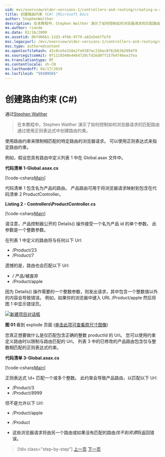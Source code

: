 ```yaml
---
uid: mvc/overview/older-versions-1/controllers-and-routing/creating-a-route-constraint-cs
title: 创建路由约束 (C#) |Microsoft Docs
author: StephenWalther
description: 在本教程中，Stephen Walther 演示了如何控制如何浏览器请求的匹配路由通过使用正则表达式中创建路由约束。
ms.author: riande
ms.date: 02/16/2009
ms.assetid: 0bfd06b1-12d3-4fbb-9779-a82e5eb7fe7d
msc.legacyurl: /mvc/overview/older-versions-1/controllers-and-routing/creating-a-route-constraint-cs
msc.type: authoredcontent
ms.openlocfilehash: 42c0ce5e158e2fe9387ac218ac0762b6362094f9
ms.sourcegitcommit: 0f1119340e4464720cfd16d0ff15764746ea1fea
ms.translationtype: MT
ms.contentlocale: zh-CN
ms.lasthandoff: 04/17/2019
ms.locfileid: "59389565"
---
```

# <a name="creating-a-route-constraint-c"></a>创建路由约束 (C#)

通过[Stephen Walther](https://github.com/StephenWalther)

> 在本教程中，Stephen Walther 演示了如何控制如何浏览器请求的匹配路由通过使用正则表达式中创建路由约束。


使用路由约束来限制相匹配的特定路由的浏览器请求。 可以使用正则表达式来指定路由约束。

例如，假设您具有路由中定义列表 1 中在 Global.asax 文件中。

**代码清单 1-Global.asax.cs**

[!code-csharp[Main](creating-a-route-constraint-cs/samples/sample1.cs)]

代码清单 1 包含名为产品的路由。 产品路由可用于将浏览器请求映射到包含在代码清单 2 ProductController。

**Listing 2 - Controllers\ProductController.cs**

[!code-csharp[Main](creating-a-route-constraint-cs/samples/sample2.cs)]

请注意，产品控制器公开的 Details() 操作接受一个名为产品 id 的单个参数。 此参数是一个整数参数。

在列表 1 中定义的路由将与任何以下 Url:

- /Product/23
- /Product/7

遗憾的是，路由也会匹配以下 Url:

- / 产品/被废弃
- /Product/apple

因为 Details() 操作需要的一个整数参数，则发出请求，其中包含一个整数值以外的内容会导致错误。 例如，如果你的浏览器中键入 URL /Product/apple 然后将图 1 中显示错误页。


[![新建项目对话框](creating-a-route-constraint-cs/_static/image1.jpg)](creating-a-route-constraint-cs/_static/image1.png)

**图 01**:看到 explode 页面 ([单击此项可查看原尺寸图像](creating-a-route-constraint-cs/_static/image2.png))


您真正想要做什么是仅匹配包含正确的整数 productId 的 Url。 您可以使用约束定义路由时以限制与路由匹配的 Url。 列表 3 中的已修改的产品路由包含仅与整数相匹配的正则表达式约束。

**代码清单 3-Global.asax.cs**

[!code-csharp[Main](creating-a-route-constraint-cs/samples/sample3.cs)]

正则表达式 \d+ 匹配一个或多个整数。 此约束会导致产品路由，以匹配以下 Url:

- /Product/3
- /Product/8999

但不是允许以下 Url:

- /Product/apple
- /Product

- 这些浏览器请求将由另一个路由或如果没有匹配的路由*找不到资源*将返回错误。

> [!div class="step-by-step"]
> [上一页](creating-custom-routes-cs.md)
> [下一页](creating-a-custom-route-constraint-cs.md)
